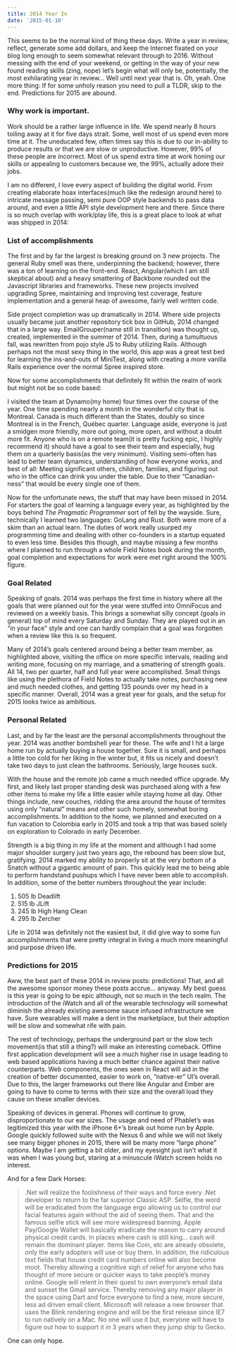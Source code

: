 ```yaml
---
title: 2014 Year In
date: '2015-01-10'
---
```


This seems to be the normal kind of thing these days. Write a year in review, reflect, generate some add dollars, and keep the Internet fixated on your blog long enough to seem somewhat relevant through to 2016. Without messing with the end of your weekend, or getting in the way of your new found reading skills (zing, nope) let’s begin what will only be, potentially, the most exhilarating year in review... Well until next year that is. Oh, yeah. One more thing: If for some unholy reason you need to pull a TLDR, skip to the end. Predictions for 2015 are abound.

### Why work is important.
Work should be a rather large influence in life. We spend nearly 8 hours toiling away at it for five days strait. Some, well most of us spend even more time at it. The uneducated few, often times say this is due to our in-ability to produce results or that we are slow or unproductive. However, 99% of these people are incorrect. Most of us spend extra time at work honing our skills or appealing to customers because we, the 99%, actually adore their jobs.

I am no different, I love every aspect of building the digital world. From creating elaborate hoax interfaces(much like the redesign around here) to intricate message passing, semi pure OOP style backends to pass data around, and even a little API style development here and there. Since there is so much overlap with work/play life, this is a great place to look at what was shipped in 2014:

### List of accomplishments
The first and by far the largest is breaking ground on 3 new projects. The general Ruby smell was there, underpinning the backend; however, there was a ton of learning on the front-end. React, Angular(which I am still skeptical about) and a heavy smattering of Backbone rounded out the Javascript libraries and frameworks. These new projects involved upgrading Spree, maintaining and improving test coverage, feature implementation and a general heap of awesome, fairly well written code.

Side project completion was up dramatically in 2014. Where side projects usually became just another repository tick box in GitHub, 2014 changed that in a large way. EmailGrouper(name still in transition) was thought up, created, implemented in the summer of 2014. Then, during a tumultuous fall, was rewritten from pojo style JS to Ruby utilizing Rails. Although perhaps not the most sexy thing in the world, this app was a great test bed for learning the ins-and-outs of MiniTest, along with creating a more vanilla Rails experience over the normal Spree inspired store.

Now for some accomplishments that definitely fit within the realm of work but might not be so code based:

I visited the team at Dynamo(my home) four times over the course of the year. One time spending nearly a month in the wonderful city that is Montreal. Canada is much different than the States, doubly so since Montreal is in the French, Québec quarter. Language aside, everyone is just a smidgen more friendly, more out going, more open, and without a doubt more fit. Anyone who is on a remote team(it is pretty fucking epic, I highly recommend it) should have a goal to see their team and especially, hug them on a quarterly basis(as the very minimum). Visiting semi-often has lead to better team dynamics, understanding of how everyone works, and best of all: Meeting significant others, children, families, and figuring out who in the office can drink you under the table. Due to their “Canadian-ness” that would be every single one of them.

Now for the unfortunate news, the stuff that may have been missed in 2014. For starters the goal of learning a language every year, as highlighted by the boys behind *The Pragmatic Programmer* sort of fell by the wayside. Sure, technically I learned two languages: GoLang and Rust. Both were more of a skim than an actual learn. The duties of work really usurped my programming time and dealing with other co-founders in a startup equated to even less time. Besides this though, and maybe missing a few months where I planned to run through a whole Field Notes book during the month, goal completion and expectations for work were met right around the 100% figure.

### Goal Related
Speaking of goals. 2014 was perhaps the first time in history where all the goals that were planned out for the year were stuffed into OmniFocus and reviewed on a weekly basis. This brings a somewhat silly concept (goals in general) top of mind every Saturday and Sunday. They are played out in an “in your face” style and one can hardly complain that a goal was forgotten when a review like this is so frequent.

Many of 2014’s goals centered around being a better team member, as highlighted above, visiting the office on more specific intervals, reading and writing more, focusing on my marriage, and a smattering of strength goals. All 14, two per quarter, half and full year were accomplished. Small things like using the plethora of Field Notes to actually take notes, purchasing new and much needed clothes, and getting 135 pounds over my head in a specific manner. Overall, 2014 was a great year for goals, and the setup for 2015 looks twice as ambitious.

### Personal Related
Last, and by far the least are the personal accomplishments throughout the year. 2014 was another bombshell year for these. The wife and I hit a large home run by actually buying a house together. Sure it is small, and perhaps a little too cold for her liking in the winter but, it fits us nicely and doesn’t take two days to just clean the bathrooms. Seriously, large houses suck.

With the house and the remote job came a much needed office upgrade. My first, and likely last proper standing desk was purchased along with a few other items to make my life a little easier while staying home all day. Other things include, new couches, ridding the area around the house of termites using only “natural” means and other such homely, somewhat boring accomplishments. In addition to the home, we planned and executed on a fun vacation to Colombia early in 2015 and took a trip that was based solely on exploration to Colorado in early December.

Strength is a big thing in my life at the moment and although I had some major shoulder surgery just two years ago, the rebound has been slow but, gratifying. 2014 marked my ability to properly sit at the very bottom of a Snatch without a gigantic amount of pain. This quickly lead me to being able to perform handstand pushups which I have never been able to accomplish. In addition, some of the better numbers throughout the year include:

1. 505 lb Deadlift
1. 515 lb JLift
1. 245 lb High Hang Clean
1. 295 lb Zercher

Life in 2014 was definitely not the easiest but, it did give way to some fun accomplishments that were pretty integral in living a much more meaningful and purpose driven life.

### Predictions for 2015
Aww, the best part of these 2014 in review posts: predictions! That, and all the awesome sponsor money these posts accrue... anyway. My best guess is this year is going to be epic although, not so much in the tech realm. The introduction of the iWatch and all of the wearable technology will somewhat diminish the already existing awesome sauce infused infrastructure we have. Sure wearables will make a dent in the marketplace, but their adoption will be slow and somewhat rife with pain.

The rest of technology, perhaps the underground part or the slow tech movement(is that still a thing?) will make an interesting comeback. Offline first application development will see a much higher rise in usage leading to web based applications having a much better chance against their native counterparts. Web components, the ones seen in React will aid in the creation of better documented, easier to work on, “native-er” UI’s overall. Due to this, the larger frameworks out there like Angular and Ember are going to have to come to terms with their size and the overall load they cause on these smaller devices.

Speaking of devices in general. Phones will continue to grow, disproportionate to our ear sizes. The usage and need of Phablet’s was legitimized this year with the iPhone 6+’s break out home run by Apple. Google quickly followed suite with the Nexus 6 and while we will not likely see many bigger phones in 2015, there will be many more “large phone” options. Maybe I am getting a bit older, and my eyesight just isn’t what it was when I was young but, staring at a minuscule iWatch screen holds no interest.

And for a few Dark Horses:

> .Net will realize the foolishness of their ways and force every .Net developer to return to the far superior Classic ASP.
> Selfie, the word will be eradicated from the language ergo allowing us to control our facial features again without the aid of seeing them. That and the famous selfie stick will see more widespread banning.
> Apple Pay/Google Wallet will basically eradicate the reason to carry around physical credit cards. In places where cash is still king... cash will remain the dominant player. Items like Coin, etc are already obsolete, only the early adopters will use or buy them. In addition, the ridiculous text fields that house credit card numbers online will also become moot. Thereby allowing a cognitive sigh of relief for anyone who has thought of more secure or quicker ways to take people’s money online.
> Google will relent in their quest to own everyone’s email data and sunset the Gmail service. Thereby removing any major player in the space using Dart and force everyone to find a new, more secure, less ad driven email client.
> Microsoft will release a new browser that uses the Blink rendering engine and will be the first release since IE7 to run natively on a Mac. No one will use it but, everyone will have to figure out how to support it in 3 years when they jump ship to Gecko.

One can only hope.
